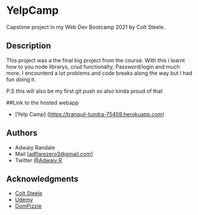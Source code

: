 # YelpCamp

Capstone project in my Web Dev Bootcamp 2021 by Colt Steele.

## Description

This project was a the final big project from the course. With this i learnt how to you node librarys, crud functionalty, Password/login and much more.
I encounterd a lot problems and code breaks along the way but I had fun doing it.

P.S this will also be my first git push so also kinda proud of that

##Link to the hosted webapp

* [Yelp Camp] (https://tranquil-tundra-75459.herokuapp.com)

## Authors

* Adwaiy Randale
* Mail [adflarezero3@gmail.com]
* Twitter [@Adwaiy R](https://twitter.com/adwaiyr)



## Acknowledgments
* [Colt Steele](https://github.com/Colt) 
* [Udemy](https://www.udemy.com/course/the-web-developer-bootcamp)
* [DomPizzie](https://gist.github.com/DomPizzie)

